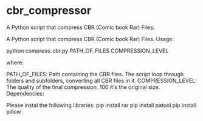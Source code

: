 # cbr_compressor
A Python script that compress CBR (Comic book Rar) Files.

A Python script that compress CBR (Comic book Rar) Files. Usage:

python compress_cbr.py PATH_OF_FILES COMPRESSION_LEVEL

where:

PATH_OF_FILES: Path containing the CBR files. The script loop through folders and subfolders, converting all CBR files in it.
COMPRESSION_LEVEL: The quality of the final compression. 100 it's the original size.
Dependencies:

Please instal the following libraries: pip install rar pip install patool pip install pillow
